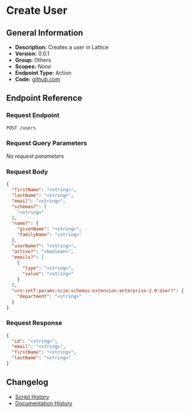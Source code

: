 <!-- BEGIN GENERATED CONTENT -->
# Create User

## General Information

- **Description:** Creates a user in Lattice
- **Version:** 0.0.1
- **Group:** Others
- **Scopes:** _None_
- **Endpoint Type:** Action
- **Code:** [github.com](https://github.com/NangoHQ/integration-templates/tree/main/integrations/lattice-scim/actions/create-user.ts)


## Endpoint Reference

### Request Endpoint

`POST /users`

### Request Query Parameters

_No request parameters_

### Request Body

```json
{
  "firstName": "<string>",
  "lastName": "<string>",
  "email": "<string>",
  "schemas?": [
    "<string>"
  ],
  "name?": {
    "givenName": "<string>",
    "familyName": "<string>"
  },
  "userName?": "<string>",
  "active?": "<boolean>",
  "emails?": [
    {
      "type": "<string>",
      "value": "<string>"
    }
  ],
  "urn:ietf:params:scim:schemas:extension:enterprise:2.0:User?": {
    "department": "<string>"
  }
}
```

### Request Response

```json
{
  "id": "<string>",
  "email": "<string>",
  "firstName": "<string>",
  "lastName": "<string>"
}
```

## Changelog

- [Script History](https://github.com/NangoHQ/integration-templates/commits/main/integrations/lattice-scim/actions/create-user.ts)
- [Documentation History](https://github.com/NangoHQ/integration-templates/commits/main/integrations/lattice-scim/actions/create-user.md)

<!-- END  GENERATED CONTENT -->

